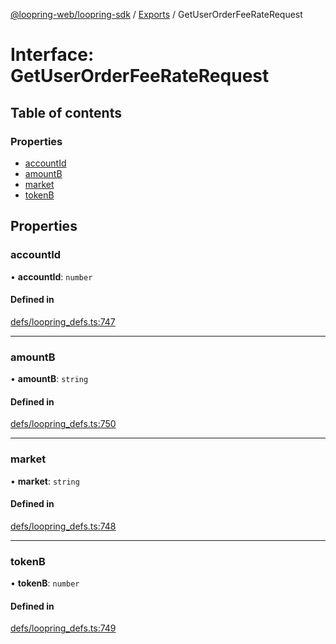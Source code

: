 [@loopring-web/loopring-sdk](../README.md) / [Exports](../modules.md) / GetUserOrderFeeRateRequest

# Interface: GetUserOrderFeeRateRequest

## Table of contents

### Properties

- [accountId](GetUserOrderFeeRateRequest.md#accountid)
- [amountB](GetUserOrderFeeRateRequest.md#amountb)
- [market](GetUserOrderFeeRateRequest.md#market)
- [tokenB](GetUserOrderFeeRateRequest.md#tokenb)

## Properties

### accountId

• **accountId**: `number`

#### Defined in

[defs/loopring_defs.ts:747](https://github.com/Loopring/loopring_sdk/blob/31d2a2e/src/defs/loopring_defs.ts#L747)

___

### amountB

• **amountB**: `string`

#### Defined in

[defs/loopring_defs.ts:750](https://github.com/Loopring/loopring_sdk/blob/31d2a2e/src/defs/loopring_defs.ts#L750)

___

### market

• **market**: `string`

#### Defined in

[defs/loopring_defs.ts:748](https://github.com/Loopring/loopring_sdk/blob/31d2a2e/src/defs/loopring_defs.ts#L748)

___

### tokenB

• **tokenB**: `number`

#### Defined in

[defs/loopring_defs.ts:749](https://github.com/Loopring/loopring_sdk/blob/31d2a2e/src/defs/loopring_defs.ts#L749)
